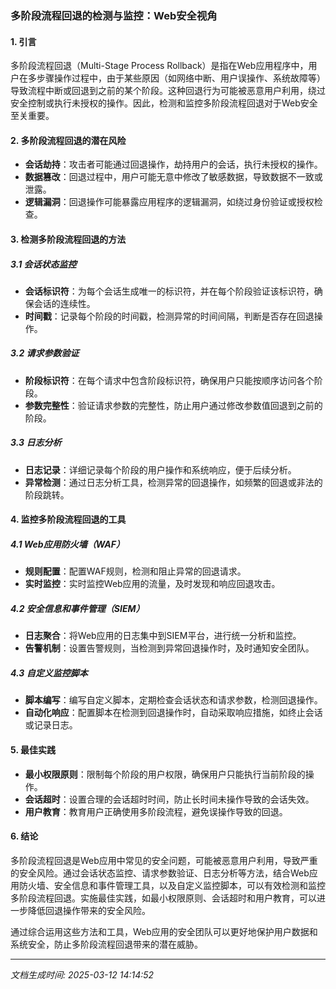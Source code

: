 ### 多阶段流程回退的检测与监控：Web安全视角

#### 1. 引言

多阶段流程回退（Multi-Stage Process Rollback）是指在Web应用程序中，用户在多步骤操作过程中，由于某些原因（如网络中断、用户误操作、系统故障等）导致流程中断或回退到之前的某个阶段。这种回退行为可能被恶意用户利用，绕过安全控制或执行未授权的操作。因此，检测和监控多阶段流程回退对于Web安全至关重要。

#### 2. 多阶段流程回退的潜在风险

- **会话劫持**：攻击者可能通过回退操作，劫持用户的会话，执行未授权的操作。
- **数据篡改**：回退过程中，用户可能无意中修改了敏感数据，导致数据不一致或泄露。
- **逻辑漏洞**：回退操作可能暴露应用程序的逻辑漏洞，如绕过身份验证或授权检查。

#### 3. 检测多阶段流程回退的方法

##### 3.1 会话状态监控

- **会话标识符**：为每个会话生成唯一的标识符，并在每个阶段验证该标识符，确保会话的连续性。
- **时间戳**：记录每个阶段的时间戳，检测异常的时间间隔，判断是否存在回退操作。

##### 3.2 请求参数验证

- **阶段标识符**：在每个请求中包含阶段标识符，确保用户只能按顺序访问各个阶段。
- **参数完整性**：验证请求参数的完整性，防止用户通过修改参数值回退到之前的阶段。

##### 3.3 日志分析

- **日志记录**：详细记录每个阶段的用户操作和系统响应，便于后续分析。
- **异常检测**：通过日志分析工具，检测异常的回退操作，如频繁的回退或非法的阶段跳转。

#### 4. 监控多阶段流程回退的工具

##### 4.1 Web应用防火墙（WAF）

- **规则配置**：配置WAF规则，检测和阻止异常的回退请求。
- **实时监控**：实时监控Web应用的流量，及时发现和响应回退攻击。

##### 4.2 安全信息和事件管理（SIEM）

- **日志聚合**：将Web应用的日志集中到SIEM平台，进行统一分析和监控。
- **告警机制**：设置告警规则，当检测到异常回退操作时，及时通知安全团队。

##### 4.3 自定义监控脚本

- **脚本编写**：编写自定义脚本，定期检查会话状态和请求参数，检测回退操作。
- **自动化响应**：配置脚本在检测到回退操作时，自动采取响应措施，如终止会话或记录日志。

#### 5. 最佳实践

- **最小权限原则**：限制每个阶段的用户权限，确保用户只能执行当前阶段的操作。
- **会话超时**：设置合理的会话超时时间，防止长时间未操作导致的会话失效。
- **用户教育**：教育用户正确使用多阶段流程，避免误操作导致的回退。

#### 6. 结论

多阶段流程回退是Web应用中常见的安全问题，可能被恶意用户利用，导致严重的安全风险。通过会话状态监控、请求参数验证、日志分析等方法，结合Web应用防火墙、安全信息和事件管理工具，以及自定义监控脚本，可以有效检测和监控多阶段流程回退。实施最佳实践，如最小权限原则、会话超时和用户教育，可以进一步降低回退操作带来的安全风险。

通过综合运用这些方法和工具，Web应用的安全团队可以更好地保护用户数据和系统安全，防止多阶段流程回退带来的潜在威胁。

---

*文档生成时间: 2025-03-12 14:14:52*



















